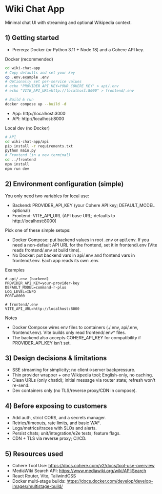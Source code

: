 # Wiki Chat App

Minimal chat UI with streaming and optional Wikipedia context.

## 1) Getting started

- Prereqs: Docker (or Python 3.11 + Node 18) and a Cohere API key.

Docker (recommended)
```bash
cd wiki-chat-app
# Copy defaults and set your key
cp .env.example .env
# Optionally set per-service values
# echo "PROVIDER_API_KEY=YOUR_COHERE_KEY" > api/.env
# echo "VITE_API_URL=http://localhost:8000" > frontend/.env

# Build & run
docker compose up --build -d
```
- App: http://localhost:3000
- API: http://localhost:8000

Local dev (no Docker)
```bash
# API
cd wiki-chat-app/api
pip install -r requirements.txt
python main.py
# Frontend (in a new terminal)
cd ../frontend
npm install
npm run dev
```

## 2) Environment configuration (simple)
You only need two variables for local use:
- Backend: PROVIDER_API_KEY (your Cohere API key; DEFAULT_MODEL optional)
- Frontend: VITE_API_URL (API base URL; defaults to http://localhost:8000)

Pick one of these simple setups:
- Docker Compose: put backend values in root .env or api/.env. If you need a non-default API URL for the frontend, set it in frontend/.env (Vite reads frontend/.env at build time).
- No Docker: put backend vars in api/.env and frontend vars in frontend/.env. Each app reads its own .env.

Examples
```env
# api/.env (backend)
PROVIDER_API_KEY=your-provider-key
DEFAULT_MODEL=command-r-plus
LOG_LEVEL=INFO
PORT=8000
```
```env
# frontend/.env
VITE_API_URL=http://localhost:8000
```

Notes
- Docker Compose wires env files to containers (./.env, api/.env, frontend/.env). Vite builds only read frontend/.env* files.
- The backend also accepts COHERE_API_KEY for compatibility if PROVIDER_API_KEY isn’t set.

## 3) Design decisions & limitations
- SSE streaming for simplicity; no client→server backpressure.
- Thin provider wrapper + one Wikipedia tool; English-only, no caching.
- Clean URLs (only chatId); initial message via router state; refresh won't re-send.
- Dev containers only (no TLS/reverse proxy/CDN in compose).

## 4) Before exposing to customers
- Add auth, strict CORS, and a secrets manager.
- Retries/timeouts, rate limits, and basic WAF.
- Logs/metrics/traces with SLOs and alerts.
- Persist chats; unit/integration/e2e tests; feature flags.
- CDN + TLS via reverse proxy; CI/CD.

## 5) Resources used
- Cohere Tool Use: https://docs.cohere.com/v2/docs/tool-use-overview
- MediaWiki Search API: https://www.mediawiki.org/wiki/API:Search
- React Router, Vite, TailwindCSS
- Docker multi-stage builds: https://docs.docker.com/develop/develop-images/multistage-build/
